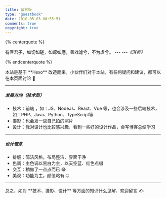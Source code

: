 ```yaml
---
title: 留言板
type: "guestbook"
date: 2018-05-03 00:55:51
comments: true
copyright: true
---
```



{% centerquote %}

有匪君子，如切如磋，如琢如磨，善戏谑兮，不为虐兮。  *--- ---《淇奥》*

{% endcenterquote %}

<div class="per-guestbook-page">
    <div class="instructions title">
    本站是基于 **Hexo** 改造而来，小伙伴们对于本站，有任何疑问和建议，都可以在本页面讨论 🤗  
    </div>
    <hr>
    <h5>发展方向（<span class="mark-secondary">技术型</span>）</h5>
    <div class="instructions">
        <ul>
            <li>技术：<span class="mark-main">前端</span> ，如：JS、NodeJs、React、Vue 等，也会涉及一些后端技术，如：PHP、Java、Python、TypeScript等</li>
            <li>摄影：也会发一些自己拍的照片</li>
            <li>设计：我对设计也比较感兴趣，看到一些好的设计作品，会写博客总结学习</li>
        </ul>
    </div>
    <hr>
    <h5>设计理念</h5>
    <div class="instructions">
        <ul>
            <li>排版：<span class="mark-secondary">简洁风格</span>，布局整洁、界面干净</li>
            <li>色调：主色调以黑白为主，以天空蓝、红色点缀</li>
            <li>交互：稍做了一点点而已 😁</li>
            <li>美观：功能为主，颜值略有 🤐</li>
        </ul>
    </div>
    <hr>
    <div class="instructions">
    总之，如对 **技术、摄影、设计** 等方面的知识什么见解，欢迎留言 ✍️
    </div>
</div>